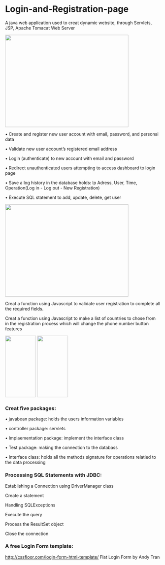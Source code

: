 # Login-and-Registration-page
A java web application used to creat dynamic website, through Servlets, JSP, Apache Tomacat Web Server

<img src="https://user-images.githubusercontent.com/27824023/35477094-25598f84-038a-11e8-8cdc-22d0a4b6fd51.JPG" width="400" height="300">

•	Create and register new user account with email, password, and personal data

•	Validate new user account’s registered email address

•	Login (authenticate) to new account with email and password

•	Redirect unauthenticated users attempting to access dashboard to login page

•	Save a log history in the database holds: Ip Adress, User, Time, Operation(Log in - Log out - New Registration)

•	Execute SQL statement to add, update, delete, get user 

<img src="https://user-images.githubusercontent.com/27824023/35477095-2565a31e-038a-11e8-8cfa-766e88f0f25b.JPG" width="400" height="300">

Creat a function using Javascript to validate user registration to complete all the required fields.

Creat a function using Javascript to make a list of countries to chose from in the registration process which will change the phone number button features  

<img src="https://user-images.githubusercontent.com/27824023/35477096-25725fb4-038a-11e8-9531-8dfcfcda9120.JPG" width="100" height="200"> <img src="https://user-images.githubusercontent.com/27824023/35477093-254aa88e-038a-11e8-8aba-a1f3e3449c15.JPG" width="100" height="200">

### Creat five packages:

•	javabean package: holds the users information variables

•	controller package: servlets

•	Implaementation package: implement the interface class

•	Test package: making the connection to the databass

•	Interface class: holds all the methods signature for operations relatied to the data processing


### Processing SQL Statements with JDBC:

Establishing a Connection using DriverManager class

Create a statement

Handling SQLExceptions

Execute the query

Process the ResultSet object

Close the connection

### A free Login Form template:

http://cssfloor.com/login-form-html-template/ Flat Login Form by Andy Tran


